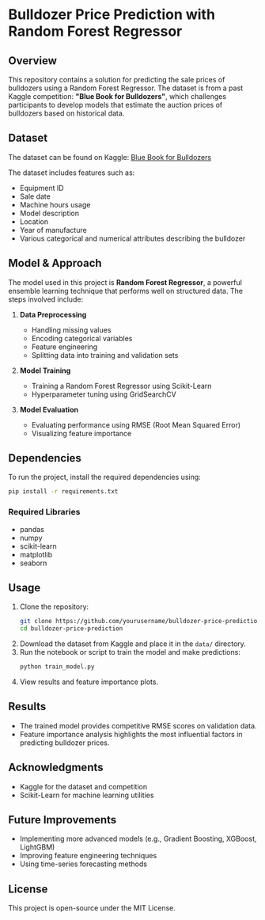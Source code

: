 # Bulldozer Price Prediction with Random Forest Regressor

## Overview
This repository contains a solution for predicting the sale prices of bulldozers using a Random Forest Regressor. The dataset is from a past Kaggle competition: **"Blue Book for Bulldozers"**, which challenges participants to develop models that estimate the auction prices of bulldozers based on historical data.

## Dataset
The dataset can be found on Kaggle: [Blue Book for Bulldozers](https://www.kaggle.com/competitions/bluebook-for-bulldozers/overview)

The dataset includes features such as:
- Equipment ID
- Sale date
- Machine hours usage
- Model description
- Location
- Year of manufacture
- Various categorical and numerical attributes describing the bulldozer

## Model & Approach
The model used in this project is **Random Forest Regressor**, a powerful ensemble learning technique that performs well on structured data. The steps involved include:

1. **Data Preprocessing**
   - Handling missing values
   - Encoding categorical variables
   - Feature engineering
   - Splitting data into training and validation sets

2. **Model Training**
   - Training a Random Forest Regressor using Scikit-Learn
   - Hyperparameter tuning using GridSearchCV

3. **Model Evaluation**
   - Evaluating performance using RMSE (Root Mean Squared Error)
   - Visualizing feature importance

## Dependencies
To run the project, install the required dependencies using:
```bash
pip install -r requirements.txt
```

### Required Libraries
- pandas
- numpy
- scikit-learn
- matplotlib
- seaborn

## Usage
1. Clone the repository:
   ```bash
   git clone https://github.com/yourusername/bulldozer-price-prediction.git
   cd bulldozer-price-prediction
   ```
2. Download the dataset from Kaggle and place it in the `data/` directory.
3. Run the notebook or script to train the model and make predictions:
   ```bash
   python train_model.py
   ```
4. View results and feature importance plots.

## Results
- The trained model provides competitive RMSE scores on validation data.
- Feature importance analysis highlights the most influential factors in predicting bulldozer prices.

## Acknowledgments
- Kaggle for the dataset and competition
- Scikit-Learn for machine learning utilities

## Future Improvements
- Implementing more advanced models (e.g., Gradient Boosting, XGBoost, LightGBM)
- Improving feature engineering techniques
- Using time-series forecasting methods

## License
This project is open-source under the MIT License.


